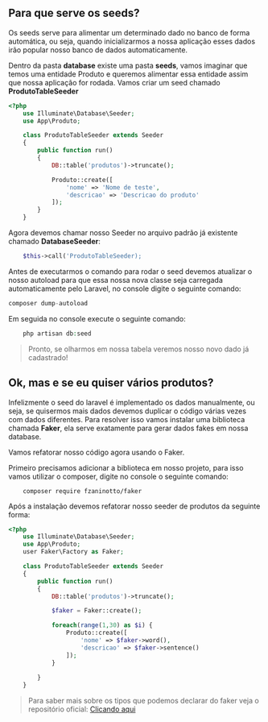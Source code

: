 ## Para que serve os seeds?

Os seeds serve para alimentar um determinado dado no banco de forma automática, ou seja, quando inicializarmos a nossa aplicação esses dados irão popular nosso banco de dados automaticamente.

Dentro da pasta **database** existe uma pasta **seeds**, vamos imaginar que temos uma entidade Produto e queremos alimentar essa entidade assim que nossa aplicação for rodada. Vamos criar um seed chamado **ProdutoTableSeeder**

```PHP
<?php
    use Illuminate\Database\Seeder;
    use App\Produto;

    class ProdutoTableSeeder extends Seeder
    {
        public function run()
        {
            DB::table('produtos')->truncate();

            Produto::create([
                'nome' => 'Nome de teste',
                'descricao' => 'Descricao do produto'
            ]);
        }
    }
```

Agora devemos chamar nosso Seeder no arquivo padrão já existente chamado **DatabaseSeeder**:

```PHP
    $this->call('ProdutoTableSeeder);
```

Antes de executarmos o comando para rodar o seed devemos atualizar o nosso autoload para que essa nossa nova classe seja carregada automaticamente pelo Laravel, no console digite o seguinte comando:

```PHP
composer dump-autoload
```

Em seguida no console execute o seguinte comando:

```PHP
    php artisan db:seed
```

> Pronto, se olharmos em nossa tabela veremos nosso novo dado já cadastrado!

## Ok, mas e se eu quiser vários produtos?

Infelizmente o seed do laravel é implementado os dados manualmente, ou seja, se quisermos mais dados devemos duplicar o código várias vezes com dados diferentes. Para resolver isso vamos instalar uma biblioteca chamada **Faker**, ela serve exatamente para gerar dados fakes em nossa database.

Vamos refatorar nosso código agora usando o Faker.

Primeiro precisamos adicionar a biblioteca em nosso projeto, para isso vamos utilizar o composer, digite no console o seguinte comando:

```
    composer require fzaninotto/faker
```

Após a instalação devemos refatorar nosso seeder de produtos da seguinte forma:

```PHP
<?php
    use Illuminate\Database\Seeder;
    use App\Produto;
    user Faker\Factory as Faker;

    class ProdutoTableSeeder extends Seeder
    {
        public function run()
        {
            DB::table('produtos')->truncate();

            $faker = Faker::create();

            foreach(range(1,30) as $i) {
                Produto::create([
                    'nome' => $faker->word(),
                    'descricao' => $faker->sentence()
                ]);
            }
            
        }
    }
```
> Para saber mais sobre os tipos que podemos declarar do faker veja o repositório oficial: [Clicando aqui](https://github.com/fzaninotto/Faker)